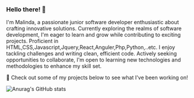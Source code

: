 ### Hello there! 👋
I'm Malinda, a passionate junior software developer enthusiastic about crafting innovative solutions.
Currently exploring the realms of software development, I'm eager to learn and grow while contributing to exciting projects.
Proficient in HTML,CSS,Javascript,Jquery,React,Anguler,Php,Python,..etc. I enjoy tackling challenges and writing clean, efficient code.
Actively seeking opportunities to collaborate, I'm open to learning new technologies and methodologies to enhance my skill set.


🔗 Check out some of my projects below to see what I've been working on!

![Anurag's GitHub stats](https://github-readme-stats.vercel.app/api?username=kmsarachchi&theme=radical_icons=true)
<!--
**kmsarachchi/kmsarachchi** is a ✨ _special_ ✨ repository because its `README.md` (this file) appears on your GitHub profile.

Here are some ideas to get you started:

- 🔭 I’m currently working on ...
- 🌱 I’m currently learning ...
- 👯 I’m looking to collaborate on ...
- 🤔 I’m looking for help with ...
- 💬 Ask me about ...
- 📫 How to reach me: ...
- 😄 Pronouns: ...
- ⚡ Fun fact: ...
-->

